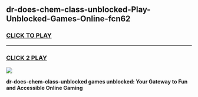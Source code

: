 
## dr-does-chem-class-unblocked-Play-Unblocked-Games-Online-fcn62
<h3>
<a href="https://premium76.site?title=dr-does-chem-class-unblocked&ref=25A">CLICK TO PLAY</a></h3>
<hr>

<h3>
<a href="https://premium76.site?title=dr-does-chem-class-unblocked&ref=25A">CLICK 2 PLAY</a>
  
</h3>

<a href="https://premium76.site?title=dr-does-chem-class-unblocked&ref=25A"><img src="https://clearcache.store/games.png"></a>


**dr-does-chem-class-unblocked games unblocked: Your Gateway to Fun and Accessible Online Gaming**
